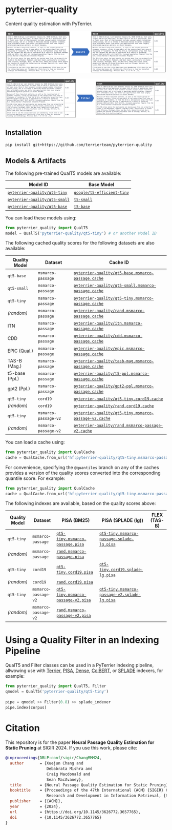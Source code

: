 # pyterrier-quality

Content quality estimation with PyTerrier.

![Quality estimation pipeline](https://github.com/terrierteam/pyterrier-quality/blob/main/img/qual-predict.png)

![Filtering based on quality estimations](https://github.com/terrierteam/pyterrier-quality/blob/main/img/qual-filter.png)

## Installation

```bash
pip install git+https://github.com/terrierteam/pyterrier-quality
```

## Models & Artifacts

The following pre-trained QualT5 models are available:

| Model ID | Base Model |
|----------|------------|
|[`pyterrier-quality/qt5-tiny`](https://huggingface.co/pyterrier-quality/qt5-tiny)|[`google/t5-efficient-tiny`](https://huggingface.co/google/t5-efficient-tiny)|
|[`pyterrier-quality/qt5-small`](https://huggingface.co/pyterrier-quality/qt5-small)|[`t5-small`](https://huggingface.co/t5-small)|
|[`pyterrier-quality/qt5-base`](https://huggingface.co/pyterrier-quality/qt5-base)|[`t5-base`](https://huggingface.co/t5-base)|

You can load these models using:

```python
from pyterrier_quality import QualT5
model = QualT5('pyterrier-quality/qt5-tiny') # or another Model ID
```

The following cached quality scores for the following datasets are also available:

| Quality Model | Dataset | Cache ID |
|---------------|---------|----------|
|`qt5-base`|`msmarco-passage`|[`pyterrier-quality/qt5-base.msmarco-passage.cache`](https://huggingface.co/datasets/pyterrier-quality/qt5-base.msmarco-passage.cache)|
|`qt5-small`|`msmarco-passage`|[`pyterrier-quality/qt5-small.msmarco-passage.cache`](https://huggingface.co/datasets/pyterrier-quality/qt5-small.msmarco-passage.cache)|
|`qt5-tiny`|`msmarco-passage`|[`pyterrier-quality/qt5-tiny.msmarco-passage.cache`](https://huggingface.co/datasets/pyterrier-quality/qt5-tiny.msmarco-passage.cache)|
|*(random)*|`msmarco-passage`|[`pyterrier-quality/rand.msmarco-passage.cache`](https://huggingface.co/datasets/pyterrier-quality/rand.msmarco-passage.cache)|
|ITN|`msmarco-passage`|[`pyterrier-quality/itn.msmarco-passage.cache`](https://huggingface.co/datasets/pyterrier-quality/itn.msmarco-passage.cache)|
|CDD|`msmarco-passage`|[`pyterrier-quality/cdd.msmarco-passage.cache`](https://huggingface.co/datasets/pyterrier-quality/cdd.msmarco-passage.cache)|
|EPIC (Qual.)|`msmarco-passage`|[`pyterrier-quality/epic.msmarco-passage.cache`](https://huggingface.co/datasets/pyterrier-quality/epic.msmarco-passage.cache)|
|TAS-B (Mag.)|`msmarco-passage`|[`pyterrier-quality/tasb-mag.msmarco-passage.cache`](https://huggingface.co/datasets/pyterrier-quality/tasb-mag.msmarco-passage.cache)|
|t5-base (Ppl.)|`msmarco-passage`|[`pyterrier-quality/t5-ppl.msmarco-passage.cache`](https://huggingface.co/datasets/pyterrier-quality/t5-ppl.msmarco-passage.cache)|
|gpt2 (Ppl.)|`msmarco-passage`|[`pyterrier-quality/gpt2-ppl.msmarco-passage.cache`](https://huggingface.co/datasets/pyterrier-quality/gpt2-ppl.msmarco-passage.cache)|
|`qt5-tiny`|`cord19`|[`pyterrier-quality/qt5-tiny.cord19.cache`](https://huggingface.co/datasets/pyterrier-quality/qt5-tiny.cord19.cache)|
|*(random)*|`cord19`|[`pyterrier-quality/rand.cord19.cache`](https://huggingface.co/datasets/pyterrier-quality/rand.cord19.cache)|
|`qt5-tiny`|`msmarco-passage-v2`|[`pyterrier-quality/qt5-tiny.msmarco-passage-v2.cache`](https://huggingface.co/datasets/pyterrier-quality/qt5-tiny.msmarco-passage-v2.cache)|
|*(random)*|`msmarco-passage-v2`|[`pyterrier-quality/rand.msmarco-passage-v2.cache`](https://huggingface.co/datasets/pyterrier-quality/rand.msmarco-passage-v2.cache)|

You can load a cache using:

```python
from pyterrier_quality import QualCache
cache = QualCache.from_url('hf:pyterrier-quality/qt5-tiny.msmarco-passage.cache') # or another Cache ID (note the hf: prefix)
```

For convenience, specifying the `@quantiles` branch on any of the caches provides a version of the quality scores
converted into the corresponding quantile score. For example:

```python
from pyterrier_quality import QualCache
cache = QualCache.from_url('hf:pyterrier-quality/qt5-tiny.msmarco-passage.cache@quantiles')
```

The following indexes are available, based on the quality scores above:

| Quality Model | Dataset | PISA (BM25) | PISA (SPLADE (lg)) | FLEX (TAS-B) |
|---------------|---------|-------------|--------------------|--------------|
|`qt5-tiny`|`msmarco-passage`|[`qt5-tiny.msmarco-passage.pisa`](https://huggingface.co/datasets/pyterrier-quality/qt5-tiny.msmarco-passage.pisa)|[`qt5-tiny.msmarco-passage.splade-lg.pisa`](https://huggingface.co/datasets/pyterrier-quality/qt5-tiny.msmarco-passage.splade-lg.pisa)|
|*(random)*|`msmarco-passage`|[`rand.msmarco-passage.pisa`](https://huggingface.co/datasets/pyterrier-quality/rand.msmarco-passage.pisa)|
|`qt5-tiny`|`cord19`|[`qt5-tiny.cord19.pisa`](https://huggingface.co/datasets/pyterrier-quality/qt5-tiny.cord19.pisa)|[`qt5-tiny.cord19.splade-lg.pisa`](https://huggingface.co/datasets/pyterrier-quality/qt5-tiny.cord19.splade-lg.pisa)|
|*(random)*|`cord19`|[`rand.cord19.pisa`](https://huggingface.co/datasets/pyterrier-quality/rand.cord19.pisa)|
|`qt5-tiny`|`msmarco-passage-v2`|[`qt5-tiny.msmarco-passage-v2.pisa`](https://huggingface.co/datasets/pyterrier-quality/qt5-tiny.msmarco-passage-v2.pisa)|[`qt5-tiny.msmarco-passage-v2.splade-lg.pisa`](https://huggingface.co/datasets/pyterrier-quality/qt5-tiny.msmarco-passage-v2.splade-lg.pisa)|
|*(random)*|`msmarco-passage-v2`|[`rand.msmarco-passage-v2.pisa`](https://huggingface.co/datasets/pyterrier-quality/rand.msmarco-passage-v2.pisa)|

# Using a Quality Filter in an Indexing Pipeline

QualT5 and Filter classes can be used in a PyTerrier indexing pipeline, allwowing use with [Terrier](https://pyterrier.readthedocs.io/en/latest/terrier-indexing.html#iterdictindexer), [PISA](https://github.com/terrierteam/pyterrier_pisa), [Dense](https://github.com/terrierteam/pyterrier_dr), [ColBERT](https://github.com/terrierteam/pyterrier_colbert), or [SPLADE](https://github.com/cmacdonald/pyt_splade) indexers, for example: 

```python
from pyterrier_quality import QualT5, Filter
qmodel = QualT5('pyterrier-quality/qt5-tiny')

pipe = qmodel >> Filter(0.8) >> splade_indexer
pipe.index(corpus)
```

# Citation

This repository is for the paper **Neural Passage Quality Estimation for Static Pruning** at SIGIR 2024.
If you use this work, please cite:

```bibtex
@inproceedings{DBLP:conf/sigir/ChangMMM24,
  author       = {Xuejun Chang and
                  Debabrata Mishra and
                  Craig Macdonald and
                  Sean MacAvaney},
  title        = {Neural Passage Quality Estimation for Static Pruning},
  booktitle    = {Proceedings of the 47th International {ACM} {SIGIR} Conference on
                  Research and Development in Information Retrieval, {SIGIR} 2024},
  publisher    = {{ACM}},
  year         = {2024},
  url          = {https://doi.org/10.1145/3626772.3657765},
  doi          = {10.1145/3626772.3657765}
}
```
